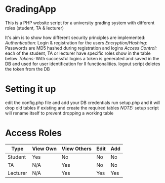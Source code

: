 # GradingApp
This is a PHP website script for a university grading system with different roles (student, TA & lecturer)

It's aim is to show how different security principles are implemented:
_Authentication:_ Login & registration for the users
_Encryption/Hashing:_ Passwords are MD5 hashed during registration and logins
_Access Control:_ each of the student, TA or lecturer have specific roles show in the table below
_Tokens:_ With successful logins a token is generated and saved in the DB and used for user identification for ll functionalities. logout script deletes the token from the DB

# Setting it up
edit the config.php file and add your DB credentials
run setup.php and it will drop old tables if existing and create the required tables
_NOTE:_ setup script will rename itself to prevent dropping a working table

# Access Roles
Type | View Own| View Others | Edit | Add
--- | --- | --- | --- | ---
Student | Yes | No | No | No
TA | N/A | Yes | No | No
Lecturer | N/A | Yes | Yes | Yes
